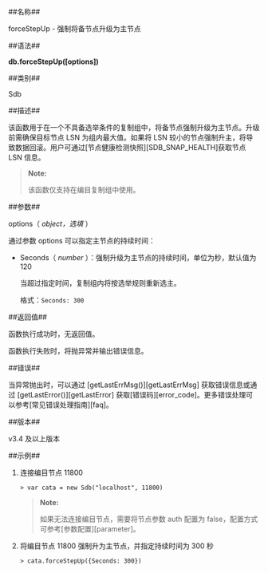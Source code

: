 ##名称##

forceStepUp - 强制将备节点升级为主节点

##语法##

**db.forceStepUp([options])**

##类别##

Sdb

##描述##

该函数用于在一个不具备选举条件的复制组中，将备节点强制升级为主节点。升级前需确保目标节点 LSN 为组内最大值。如果将 LSN 较小的节点强制升主，将导致数据回滚。用户可通过[节点健康检测快照][SDB_SNAP_HEALTH]获取节点 LSN 信息。

>**Note:**
>
> 该函数仅支持在编目复制组中使用。

##参数##

options（ *object，选填* ）

通过参数 options 可以指定主节点的持续时间：

- Seconds（ *number* ）：强制升级为主节点的持续时间，单位为秒，默认值为 120

    当超过指定时间，复制组内将按选举规则重新选主。

    格式：`Seconds: 300`

##返回值##

函数执行成功时，无返回值。

函数执行失败时，将抛异常并输出错误信息。

##错误##

当异常抛出时，可以通过 [getLastErrMsg()][getLastErrMsg] 获取错误信息或通过 [getLastError()][getLastError] 获取[错误码][error_code]。更多错误处理可以参考[常见错误处理指南][faq]。

##版本##

v3.4 及以上版本

##示例##

1. 连接编目节点 11800

    ```lang-javascript
    > var cata = new Sdb("localhost", 11800)
    ```

    >**Note:**
    >
    > 如果无法连接编目节点，需要将节点参数 auth 配置为 false，配置方式可参考[参数配置][parameter]。

2. 将编目节点 11800 强制升为主节点，并指定持续时间为 300 秒

    ```lang-javascript
    > cata.forceStepUp({Seconds: 300})
    ```

[^_^]:
    本文使用的所有引用及链接
[getLastErrMsg]:manual/Manual/Sequoiadb_Command/Global/getLastErrMsg.md
[getLastError]:manual/Manual/Sequoiadb_Command/Global/getLastError.md
[faq]:manual/FAQ/faq_sdb.md
[error_code]:manual/Manual/Sequoiadb_error_code.md
[SDB_SNAP_HEALTH]:manual/Manual/Snapshot/SDB_SNAP_HEALTH.md
[parameter]:manual/Distributed_Engine/Maintainance/Database_Configuration/configuration_parameters.md